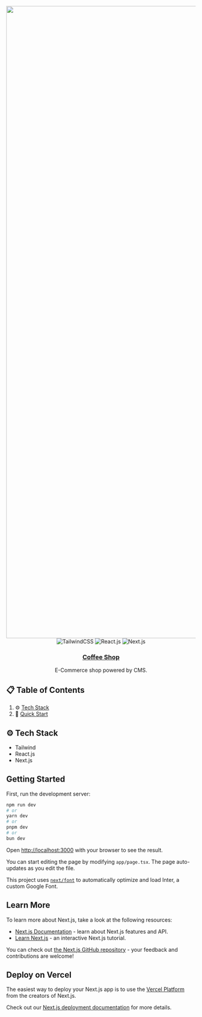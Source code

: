 <div align="center">
  <br />
    <a href="https://ecommercestore-fawn.vercel.app" target="_blank">
      <img width="1676" alt="Screen Shot 2025-02-15 at 4 55 50 AM" src="https://github.com/user-attachments/assets/eab8e4d0-6dd2-418e-b256-f30551994455" />
    </a>
  <br />

   <div>
     <img
      src="https://img.shields.io/badge/-TailwindCSS-black?style=for-the-badge&logoColor=white&logo=tailwindcss&color=38B2AC"
      alt="TailwindCSS"
    />
    <img
      src="https://img.shields.io/badge/-React_JS-black?style=for-the-badge&logoColor=white&logo=react&color=61DAFB"
      alt="React.js"
    />
    <img
      src="https://img.shields.io/badge/-Next.js-black?style=for-the-badge&logoColor=white&logo=next.js&color=000000"
      alt="Next.js"
    />
  </div>

  </div>

  <h3 align="center">
    <a href="https://ecommercestore-fawn.vercel.app" target="_blank">
       Coffee Shop
    </a>
  </h3>

   <div align="center">
    E-Commerce shop powered by CMS.
  </div>
</div>

## 📋 <a name="table">Table of Contents</a>

1. ⚙️ [Tech Stack](#tech-stack)
2. 🤸 [Quick Start](#quick-start)

## <a name="tech-stack">⚙️ Tech Stack</a>

- Tailwind
- React.js
- Next.js

## Getting Started

First, run the development server:

```bash
npm run dev
# or
yarn dev
# or
pnpm dev
# or
bun dev
```

Open [http://localhost:3000](http://localhost:3000) with your browser to see the result.

You can start editing the page by modifying `app/page.tsx`. The page auto-updates as you edit the file.

This project uses [`next/font`](https://nextjs.org/docs/basic-features/font-optimization) to automatically optimize and load Inter, a custom Google Font.

## Learn More

To learn more about Next.js, take a look at the following resources:

- [Next.js Documentation](https://nextjs.org/docs) - learn about Next.js features and API.
- [Learn Next.js](https://nextjs.org/learn) - an interactive Next.js tutorial.

You can check out [the Next.js GitHub repository](https://github.com/vercel/next.js/) - your feedback and contributions are welcome!

## Deploy on Vercel

The easiest way to deploy your Next.js app is to use the [Vercel Platform](https://vercel.com/new?utm_medium=default-template&filter=next.js&utm_source=create-next-app&utm_campaign=create-next-app-readme) from the creators of Next.js.

Check out our [Next.js deployment documentation](https://nextjs.org/docs/deployment) for more details.
